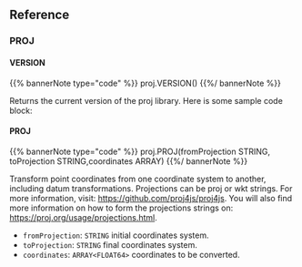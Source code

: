 ## Reference

### PROJ

#### VERSION

{{% bannerNote type="code" %}}
proj.VERSION()
{{%/ bannerNote %}}

Returns the current version of the proj library. Here is some sample code block:

#### PROJ

{{% bannerNote type="code" %}}
proj.PROJ(fromProjection STRING, toProjection STRING,coordinates ARRAY<FLOAT64>)
{{%/ bannerNote %}}

Transform point coordinates from one coordinate system to another, including datum transformations.
Projections can be proj or wkt strings. For more information, visit: https://github.com/proj4js/proj4js.
You will also find more information on how to form the projections strings on: https://proj.org/usage/projections.html.

* `fromProjection`: `STRING` initial coordinates system.
* `toProjection`: `STRING` final coordinates system.
* `coordinates`: `ARRAY<FLOAT64>` coordinates to be converted.